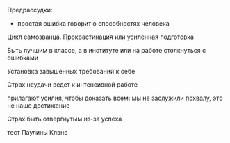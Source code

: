 Предрассудки:
- простая ошибка говорит о способностях человека

Цикл самозванца. Прокрастинация или усиленная подготовка

Быть лучшим в классе, а в институте или на работе столкнуться с ошибками

Установка завышенных требований к себе

Страх неудачи ведет к интенсивной работе

прилагают усилия, чтобы доказать всем: мы не заслужили похвалу, это не наше достижение

Страх быть отвергнутым из-за успеха

тест Паулины Клэнс
